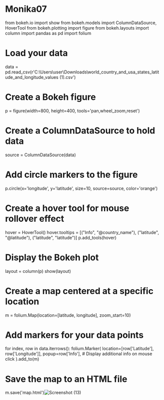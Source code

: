 # Monika07
from bokeh.io import show
from bokeh.models import ColumnDataSource, HoverTool
from bokeh.plotting import figure
from bokeh.layouts import column
import pandas as pd
import folium
# Load your data
data = pd.read_csv(r'C:\Users\user\Downloads\world_country_and_usa_states_latitude_and_longitude_values (1).csv')
# Create a Bokeh figure
p = figure(width=800, height=400, tools='pan,wheel_zoom,reset')
# Create a ColumnDataSource to hold data
source = ColumnDataSource(data)
# Add circle markers to the figure
p.circle(x='longitude', y='latitude', size=10, source=source, color='orange')
# Create a hover tool for mouse rollover effect
hover = HoverTool()
hover.tooltips = [("Info", "@country_name"), ("latitude", "@latitude"), ("latitude", "latitude")]
p.add_tools(hover)
# Display the Bokeh plot
layout = column(p)
show(layout)
# Create a map centered at a specific location
m = folium.Map(location=[latitude, longitude], zoom_start=10)
# Add markers for your data points
for index, row in data.iterrows():
    folium.Marker(
        location=[row['Latitude'], row['Longitude']],
        popup=row['Info'],  # Display additional info on mouse click
    ).add_to(m)
# Save the map to an HTML file
m.save('map.html')![Screenshot (13)](https://github.com/user-attachments/assets/eae82f2c-b960-4055-8626-4b1485b2429c)
